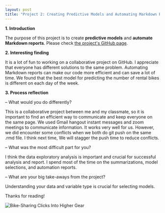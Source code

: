 ```yaml
---
layout: post
title: "Project 2: Creating Predictive Models and Automating Markdown Reports on Bike Sharing Data"
---
```


**1. Introduction**    

The purpose of this project is to create **predictive models** and **automate Markdown reports**. Please check [the project's GitHub page](https://xingli-ma.github.io/ST558_Project2/).

**2. Interesting finding**    

It is a lot of fun to working on a collaborative project on GitHub. I appreciate that everyone has different solutions to the same problem. Automating Markdown reports can make our code more efficient and can save a lot of time. We found that the best model for predicting the number of rental bikes is different on each day of the week.    

**3. Process reflection**        

– What would you do differently?        

This is a collaborative project between me and my classmate, so it is important to find an efficient way to communicate and keep everyone on the same page. We used Gmail hangout instant messages and zoom meetings to communicate information. It works very well for us. However, we did encounter some conflicts when we both do git push on the same .rmd file. I think next time, We will stagger the push time to reduce conflicts.

– What was the most difficult part for you?    

I think the data exploratory analysis is important and crucial for successful analysis and report. I spend most of the time on the summarizations, model selections, and automation reports.

– What are your big take-aways from the project?  

Understanding your data and variable type is crucial for selecting models. 

Thanks for reading!   


![Bike-Sharing Clicks Into Higher Gear](https://raw.githubusercontent.com/Xingli-Ma/Xingli-Ma.github.io/master/images/bike-sharing.jpeg)

